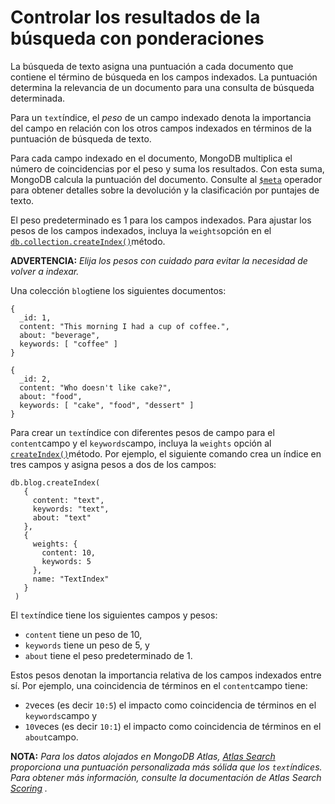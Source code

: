 # Controlar los resultados de la búsqueda con ponderaciones

La búsqueda de texto asigna una puntuación a cada documento que contiene el término de búsqueda en los campos indexados. La puntuación determina la relevancia de un documento para una consulta de búsqueda determinada.

Para un `text`índice, el _peso_ de un campo indexado denota la importancia del campo en relación con los otros campos indexados en términos de la puntuación de búsqueda de texto.

Para cada campo indexado en el documento, MongoDB multiplica el número de coincidencias por el peso y suma los resultados. Con esta suma, MongoDB calcula la puntuación del documento. Consulte al [`$meta`](https://docs.mongodb.com/manual/reference/operator/aggregation/meta/#mongodb-expression-exp.-meta) operador para obtener detalles sobre la devolución y la clasificación por puntajes de texto.

El peso predeterminado es 1 para los campos indexados. Para ajustar los pesos de los campos indexados, incluya la `weights`opción en el [`db.collection.createIndex()`](https://docs.mongodb.com/manual/reference/method/db.collection.createIndex/#mongodb-method-db.collection.createIndex)método.

**ADVERTENCIA:** _Elija los pesos con cuidado para evitar la necesidad de volver a indexar._

Una colección `blog`tiene los siguientes documentos:

```text
{
  _id: 1,
  content: "This morning I had a cup of coffee.",
  about: "beverage",
  keywords: [ "coffee" ]
}

{
  _id: 2,
  content: "Who doesn't like cake?",
  about: "food",
  keywords: [ "cake", "food", "dessert" ]
}
```

Para crear un `text`índice con diferentes pesos de campo para el `content`campo y el `keywords`campo, incluya la `weights` opción al [`createIndex()`](https://docs.mongodb.com/manual/reference/method/db.collection.createIndex/#mongodb-method-db.collection.createIndex)método. Por ejemplo, el siguiente comando crea un índice en tres campos y asigna pesos a dos de los campos:

```text
db.blog.createIndex(
   {
     content: "text",
     keywords: "text",
     about: "text"
   },
   {
     weights: {
       content: 10,
       keywords: 5
     },
     name: "TextIndex"
   }
 )
```

El `text`índice tiene los siguientes campos y pesos:

* `content` tiene un peso de 10,
* `keywords` tiene un peso de 5, y
* `about` tiene el peso predeterminado de 1.

Estos pesos denotan la importancia relativa de los campos indexados entre sí. Por ejemplo, una coincidencia de términos en el `content`campo tiene:

* `2`veces \(es decir `10:5`\) el impacto como coincidencia de términos en el `keywords`campo y
* `10`veces \(es decir `10:1`\) el impacto como coincidencia de términos en el `about`campo.

**NOTA:** _Para los datos alojados en MongoDB Atlas,_ [_Atlas Search_](https://docs.atlas.mongodb.com/atlas-search/) _proporciona una puntuación personalizada más sólida que los `text`índices. Para obtener más información, consulte la documentación de Atlas Search_ [_Scoring_](https://docs.atlas.mongodb.com/reference/atlas-search/scoring/) _._

